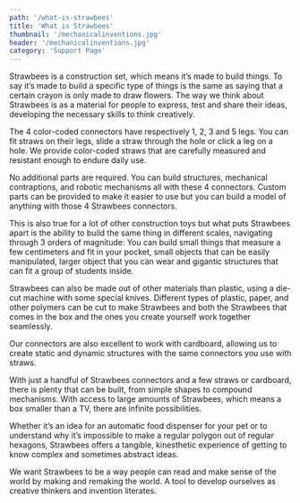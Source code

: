 ```yaml
---
path: '/what-is-strawbees'
title: 'What is Strawbees'
thumbnail: '/mechanicalinventions.jpg'
header: '/mechanicalinventions.jpg'
category: 'Support Page'
---
```


Strawbees is a construction set, which means it’s made to build things. To say it’s made to build a specific type of things is the same as saying that a certain crayon is only made to draw flowers. The way we think about Strawbees is as a material for people to express, test and share their ideas, developing the necessary skills to think creatively.

The 4 color-coded connectors have respectively 1, 2, 3 and 5 legs. You can fit straws on their legs, slide a straw through the hole or click a leg on a hole. We provide color-coded straws that are carefully measured and resistant enough to endure daily use.

No additional parts are required. You can build structures, mechanical contraptions, and robotic mechanisms all with these 4 connectors. Custom parts can be provided to make it easier to use but you can build a model of anything with those 4 Strawbees connectors.

This is also true for a lot of other construction toys but what puts Strawbees apart is the ability to build the same thing in different scales, navigating through 3 orders of magnitude: You can build small things that measure a few centimeters and fit in your pocket, small objects that can be easily manipulated, larger object that you can wear and gigantic structures that can fit a group of students inside.

Strawbees can also be made out of other materials than plastic, using a die-cut machine with some special knives. Different types of plastic, paper, and other polymers can be cut to make Strawbees and both the Strawbees that comes in the box and the ones you create yourself work together seamlessly.

Our connectors are also excellent to work with cardboard, allowing us to create static and dynamic structures with the same connectors you use with straws.

With just a handful of Strawbees connectors and a few straws or cardboard, there is plenty that can be built, from simple shapes to compound mechanisms. With access to large amounts of Strawbees, which means a box smaller than a TV, there are infinite possibilities.

Whether it’s an idea for an automatic food dispenser for your pet or to understand why it’s impossible to make a regular polygon out of regular hexagons, Strawbees offers a tangible, kinesthetic experience of getting to know complex and sometimes abstract ideas.

We want Strawbees to be a way people can read and make sense of the world by making and remaking the world. A tool to develop ourselves as creative thinkers and invention literates.
